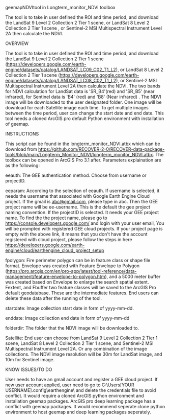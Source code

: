 geemapNDVItool in Longterm_monitor_NDVI toolbox

The tool is to take in user defined the ROI and time period, and download the LandSat 9 Level 2 Collection 2 Tier 1 scene, or  LandSat 8 Level 2 Collection 2 Tier 1 scene , or Sentinel-2 MSI Multispectral Instrument Level 2A then calculate the NDVI. 
 
OVERVIEW

The tool is to take in user defined the ROI and time period, and download the LandSat 9 Level 2 Collection 2 Tier 1 scene (https://developers.google.com/earth-engine/datasets/catalog/LANDSAT_LC09_C02_T1_L2), or  LandSat 8 Level 2 Collection 2 Tier 1 scene (https://developers.google.com/earth-engine/datasets/catalog/LANDSAT_LC08_C02_T1_L2), or Sentinel-2 MSI Multispectral Instrument Level 2A  then calculate the NDVI. The two bands for NDVI calculation  for LandSat data is 'SR_B4'(red) and 'SR_B5' (near infrared), for Sentinel data is 'B4' (red) and 'B8' (Near infrared) . The NDVI image will be downloaded to the user designated folder. One image will be download for each Satellite image each time. To get multiple images between the time period, user can change the start date and end date. This tool needs a cloned ArcGIS pro default Python environment with installation of geemap.‌

INSTRUCTIONS

This script can be found in the longterm_monitor_NDVI.atbx which can be download from https://github.com/RECOVER-2-0/RECOVER-data-package-tools/blob/main/Longterm_Monitor_NDVI/longterm_monitor_NDVI.atbx.
The toolbox can be opened in ArcGIS Pro 3.1 after. Parameters explaination are as the following:

eeauth: The GEE authentication method. Choose from username or projectID.

eeparam: According to the selection of eeauth. If username is selected, it needs the username that associated with Google Earth Engine Cloud project. If the gmail is abc@gmail.com, please type in abc. Then the GEE project name will be ee-username. This is the default the gee project naming convention.
If the projectID is selected. It needs your GEE project name. To find the the project name, please go to https://console.developers.google.com/ and login with your user email, You will be prompted with registered GEE cloud projects. If your project page is empty with the above link, it means that you don't have the account registered with cloud project, please follow the steps in here https://developers.google.com/earth-engine/cloud/earthengine_cloud_project_setup

fpolygon: Fire perimeter polygon can be in feature class or shape file format. Envelope was created with Feature Envelope to Polygon (https://pro.arcgis.com/en/pro-app/latest/tool-reference/data-management/feature-envelope-to-polygon.htm), and a 5000 meter buffer was created based on Envelope to enlarge the search spatial extent. Fextent, and Fbuffer two feature classes will be saved to the ArcGIS Pro default geodatabase. These are the intermediate features. End users can delete these data after the running of the tool.

startdate: Image collection start date in form of yyyy-mm-dd.

enddate: Image collection end date in form of yyyy-mm-dd

folderdir: The folder that the NDVI image will be downloaded to.

Satellite: End user can choose from LandSat 9 Level 2 Collection 2 Tier 1 scene, LandSat 8 Level 2 Collection 2 Tier 1 scene, and Sentinel-2 MSI Multispectral Instrument Level 2A. Or any combination of the image collections. The NDVI image resolution will be 30m for LandSat image, and 10m for Sentinel image.


KNOW ISSUES/TO DO

User needs to have an gmail account and register a GEE cloud project.
If new user account applied, user need to go to C:\Users\[YOUR USERNAME]\.config\earthengine\ and delete the credentials file to avoid conflict.
It would require a cloned ArcGIS python environment and installation geemap packages.
ArcGIS pro deep learning package has a conflict with geemap packages. It would recommend seperate clone python environment to host geemap and deep learning packages seperately.



